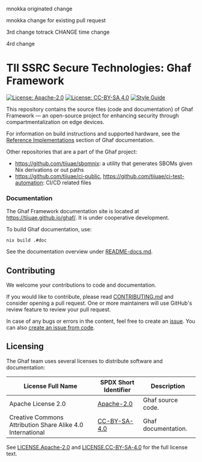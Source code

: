 <!--
    Copyright 2022-2023 TII (SSRC) and the Ghaf contributors
    SPDX-License-Identifier: CC-BY-SA-4.0
-->

mnokka originated change

mnokka change for existing pull request

3rd change totrack CHANGE time change

4rd change 

# TII SSRC Secure Technologies: Ghaf Framework

[![License: Apache-2.0](https://img.shields.io/badge/License-Apache--2.0-blue.svg)](https://www.apache.org/licenses/LICENSE-2.0) [![License: CC-BY-SA 4.0](https://img.shields.io/badge/License-CC--BY--SA--4.0-lightgrey.svg)](https://creativecommons.org/licenses/by-sa/4.0/legalcode) [![Style Guide](https://img.shields.io/badge/docs-Style%20Guide-blueviolet)](https://github.com/tiiuae/ghaf/blob/main/docs/style_guide.md)

This repository contains the source files (code and documentation) of Ghaf Framework — an open-source project for enhancing security through compartmentalization on edge devices.

For information on build instructions and supported hardware, see the [Reference Implementations](https://tiiuae.github.io/ghaf/ref_impl/reference_implementations.html) section of Ghaf documentation.

Other repositories that are a part of the Ghaf project:

* <https://github.com/tiiuae/sbomnix>: a utility that generates SBOMs given Nix derivations or out paths
* <https://github.com/tiiuae/ci-public>, <https://github.com/tiiuae/ci-test-automation>: CI/CD related files


### Documentation

The Ghaf Framework documentation site is located at <https://tiiuae.github.io/ghaf/>. It is under cooperative development.

To build Ghaf documentation, use:

    nix build .#doc
    
See the documentation overview under [README-docs.md](./docs/README-docs.md).


## Contributing

We welcome your contributions to code and documentation.

If you would like to contribute, please read [CONTRIBUTING.md](CONTRIBUTING.md) and consider opening a pull request. One or more maintainers will use GitHub's review feature to review your pull request.

In case of any bugs or errors in the content, feel free to create an [issue](https://github.com/tiiuae/ghaf/issues). You can also [create an issue from code](https://docs.github.com/en/issues/tracking-your-work-with-issues/creating-an-issue#creating-an-issue-from-code).


## Licensing

The Ghaf team uses several licenses to distribute software and documentation:

| License Full Name | SPDX Short Identifier | Description |
| -------- | ----------- | ----------- |
| Apache License 2.0 | [Apache-2.0](https://spdx.org/licenses/Apache-2.0.html) | Ghaf source code. |
| Creative Commons Attribution Share Alike 4.0 International | [CC-BY-SA-4.0](https://spdx.org/licenses/CC-BY-SA-4.0.html) | Ghaf documentation. |

See [LICENSE.Apache-2.0](./LICENSES/LICENSE.Apache-2.0) and [LICENSE.CC-BY-SA-4.0](./LICENSES/LICENSE.CC-BY-SA-4.0) for the full license text.
